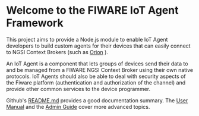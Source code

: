 # Welcome to the FIWARE IoT Agent Framework

This project aims to provide a Node.js module to enable IoT Agent developers to build custom agents for their devices that can
easily connect to NGSI Context Brokers (such as [Orion](https://github.com/telefonicaid/fiware-orion) ). 

An IoT Agent is a component that lets groups of devices send their data to and be managed from a FIWARE NGSI Context
Broker using their own native protocols. IoT Agents should also be able to deal with security aspects of the Fiware
platform (authentication and authorization of the channel) and provide other common services to the device programmer.

Github's [README.md](https://github.com/telefonicaid/iotagent-node-lib/blob/master/README.md) provides a good documentation summary.
The [User Manual](usermanual.md) and the [Admin Guide](installationguide.md) cover more advanced topics. 